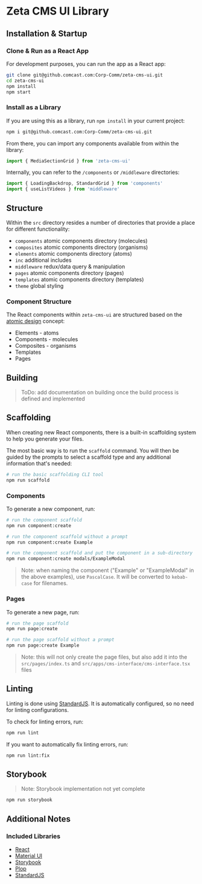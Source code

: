# Zeta CMS UI Library

## Installation & Startup

### Clone & Run as a React App

For development purposes, you can run the app as a React app:

```bash
git clone git@github.comcast.com:Corp-Comm/zeta-cms-ui.git
cd zeta-cms-ui
npm install
npm start
```

### Install as a Library

If you are using this as a library, run `npm install` in your current project:

```bash
npm i git@github.comcast.com:Corp-Comm/zeta-cms-ui.git
```

From there, you can import any components available from within the library:

```js
import { MediaSectionGrid } from 'zeta-cms-ui'
```

Internally, you can refer to the `/components` or `/middleware` directories:

```js
import { LoadingBackdrop, StandardGrid } from 'components'
import { useListVideos } from 'middleware'
```

## Structure

Within the `src` directory resides a number of directories that provide a place for different functionality:

* `components` atomic components directory (molecules)
* `composites` atomic components directory (organisms)
* `elements` atomic components directory (atoms)
* `inc` additional includes
* `middleware` redux/data query & manipulation
* `pages` atomic components directory (pages)
* `templates` atomic components directory (templates)
* `theme` global styling

### Component Structure

The React components within `zeta-cms-ui` are structured based on the [atomic design](https://bradfrost.com/blog/post/atomic-web-design/) concept:

* Elements - atoms
* Components - molecules
* Composites - organisms
* Templates
* Pages

## Building

> ToDo: add documentation on building once the build process is defined and implemented

## Scaffolding

When creating new React components, there is a built-in scaffolding system to help you generate your files.

The most basic way is to run the `scaffold` command. You will then be guided by the prompts to select a scaffold type and any additional information that's needed:

```bash
# run the basic scaffolding CLI tool
npm run scaffold
```

### Components

To generate a new component, run:

```bash
# run the component scaffold
npm run component:create

# run the component scaffold without a prompt
npm run component:create Example

# run the component scaffold and put the component in a sub-directory
npm run component:create modals/ExampleModal
```

> Note: when naming the component ("Example" or "ExampleModal" in the above examples), use `PascalCase`. It will be converted to `kebab-case` for filenames. 

### Pages

To generate a new page, run:

```bash
# run the page scaffold
npm run page:create

# run the page scaffold without a prompt
npm run page:create Example
```

> Note: this will not only create the page files, but also add it into the `src/pages/index.ts` and `src/apps/cms-interface/cms-interface.tsx` files

## Linting

Linting is done using [StandardJS](https://standardjs.com/). It is automatically configured, so no need for linting configurations. 

To check for linting errors, run:

```bash
npm run lint
```

If you want to automatically fix linting errors, run:

```bash
npm run lint:fix
```

## Storybook

> Note: Storybook implementation not yet complete

```bash
npm run storybook
```

## Additional Notes

### Included Libraries

* [React](https://react.dev/)
* [Material UI](https://mui.com/)
* [Storybook](https://storybook.js.org/)
* [Plop](http://plopjs.com/)
* [StandardJS](https://standardjs.com/)
